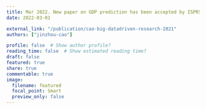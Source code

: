 ```yaml
---
title: Mar 2022. New paper on GDP prediction has been accepted by ISPRS Congress.
date: 2022-03-01

external_link: "/publication/cao-big-datadriven-research-2021"
authors: ["jinzhou-cao"]

profile: false  # Show author profile?
reading_time: false  # Show estimated reading time?
draft: false
featured: true
share: true
commentable: true
image:
  filename: featured
  focal_point: Smart
  preview_only: false
---
```


